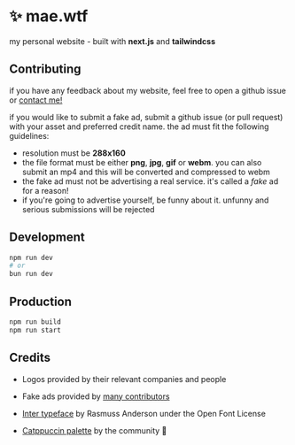 # ✨ mae.wtf

my personal website - built with **next.js** and **tailwindcss**

## Contributing 
if you have any feedback about my website, feel free to open a github issue or [contact me!](https://mae.wtf/contact)

if you would like to submit a fake ad, submit a github issue (or pull request) with your asset and preferred credit name. the ad must fit the following guidelines:

- resolution must be **288x160**
- the file format must be either **png**, **jpg**, **gif** or **webm**. you can also submit an mp4 and this will be converted and compressed to webm
- the fake ad must not be advertising a real service.
it's called a *fake* ad for a reason!
- if you're going to advertise yourself, be funny about
it. unfunny and serious submissions will be rejected

## Development
```bash
npm run dev
# or
bun run dev
```

## Production
```bash
npm run build
npm run start
```

## Credits
- Logos provided by their relevant companies and people

- Fake ads provided by [many contributors](https://github.com/etstringy/website/blob/master/src/data/fakeAds.json)

- [Inter typeface](https://rsms.me/inter/) by Rasmuss Anderson under the Open Font License

- [Catppuccin palette](https://github.com/catppuccin/catppuccin/tree/v0.2.0) by the community 💜